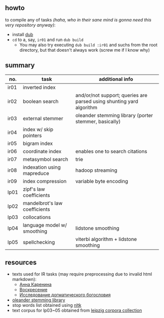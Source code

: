 ## howto
to compile any of tasks _(haha, who in their sane mind is gonna need this very repository anyway)_:
* install [dub](https://code.dlang.org/download)
* `cd` to a, say, `ir01` and run `dub build`
  * You may also try executing `dub build :ir01` and suchs from the root directory, but that doesn't always work (screw me if I know why)

## summary
| no.  | task | additional info |
|---|---|---|
| ir01 | inverted index | |
| ir02 | boolean search | and/or/not support; queries are parsed using shunting yard algorithm |
| ir03 | external stemmer | oleander stemming library (porter stemmer, basically) |
| ir04 | index w/ skip pointers | |
| ir05 | bigram index | |
| ir06 | coordinate index | enables one to search citations |
| ir07 | metasymbol search | trie |
| ir08 | indexation using mapreduce | hadoop streaming |
| ir09 | index compression | variable byte encoding |
| lp01 | zipf's law coefficients | |
| lp02 | mandelbrot's law coefficients | |
| lp03 | collocations | |
| lp04 | language model w/ smoothing | lidstone smoothing |
| lp05 | spellchecking | viterbi algorithm + lidstone smoothing |

## resources
* texts used for IR tasks (may require preprocessing due to invalid html markdown):
	* [Анна Каренина][1]
	* [Воскресение][2]
	* [Исследование догматического богословия][3]
* [oleander stemming library][6]
* stop words list obtained using [nltk][4]
* text corpus for lp03~05 obtained from [leipzig corpora collection][5]

[1]: http://az.lib.ru/t/tolstoj_lew_nikolaewich/text_0080.shtml
[2]: http://az.lib.ru/t/tolstoj_lew_nikolaewich/text_0090.shtml
[3]: http://az.lib.ru/t/tolstoj_lew_nikolaewich/text_0150.shtml
[4]: http://www.nltk.org/data.html
[5]: http://corpora2.informatik.uni-leipzig.de/download.html
[6]: https://github.com/OleanderSoftware/OleanderStemmingLibrary
